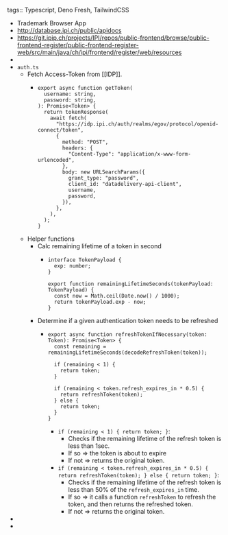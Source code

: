 tags:: Typescript, Deno Fresh, TailwindCSS

- Trademark Browser App
- http://database.ipi.ch/public/apidocs
- https://git.ipip.ch/projects/IPI/repos/public-frontend/browse/public-frontend-register/public-frontend-register-web/src/main/java/ch/ipi/frontend/register/web/resources
-
- `auth.ts`
	- Fetch Access-Token from [[IDP]].
		- ```
		  export async function getToken(
		    username: string,
		    password: string,
		  ): Promise<Token> {
		    return tokenResponse(
		      await fetch(
		        "https://idp.ipi.ch/auth/realms/egov/protocol/openid-connect/token",
		        {
		          method: "POST",
		          headers: {
		            "Content-Type": "application/x-www-form-urlencoded",
		          },
		          body: new URLSearchParams({
		            grant_type: "password",
		            client_id: "datadelivery-api-client",
		            username,
		            password,
		          }),
		        },
		      ),
		    );
		  }
		  ```
	- Helper functions
		- Calc remaining lifetime of a token in second
			- ```
			  interface TokenPayload {
			    exp: number;
			  }
			  
			  export function remainingLifetimeSeconds(tokenPayload: TokenPayload) {
			    const now = Math.ceil(Date.now() / 1000);
			    return tokenPayload.exp - now;
			  }
			  ```
		- Determine if a given authentication token needs to be refreshed
			- ```
			  export async function refreshTokenIfNecessary(token: Token): Promise<Token> {
			    const remaining = remainingLifetimeSeconds(decodeRefreshToken(token));
			  
			    if (remaining < 1) {
			      return token;
			    }
			  
			    if (remaining < token.refresh_expires_in * 0.5) {
			      return refreshToken(token);
			    } else {
			      return token;
			    }
			  }
			  ```
				- `if (remaining < 1) { return token; }`:
					- Checks if the remaining lifetime of the refresh token is less than 1sec.
					- If so => the token is about to expire
					- If not => returns the original token.
				- `if (remaining < token.refresh_expires_in * 0.5) { return refreshToken(token); } else { return token; }`:
					- Checks if the remaining lifetime of the refresh token is less than 50% of the `refresh_expires_in` time.
					- If so =>  it calls a function `refreshToken` to refresh the token, and then returns the refreshed token.
					- If not => returns the original token.
-
-